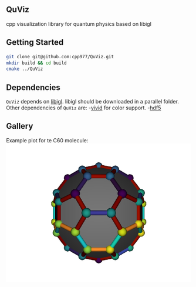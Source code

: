 ## QuViz
cpp visualization library for quantum physics based on libigl

## Getting Started

```bash
git clone git@github.com:cpp977/QuViz.git
mkdir build && cd build
cmake ../QuViz
```

## Dependencies

`QuViz`  depends on [libigl](https://github.com/libigl/libigl).
libigl should be downloaded in a parallel folder.
Other dependencies of `QuViz` are:
-[vivid](https://github.com/gurki/vivid) for color support.
-[hdf5](https://www.hdfgroup.org/solutions/hdf5/)

## Gallery

Example plot for te C60 molecule:
![C60](gallery/C60.png)
